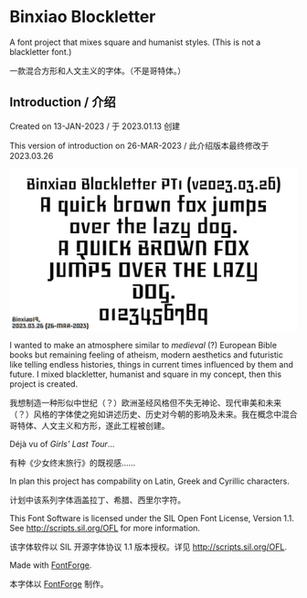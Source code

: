 # Binxiao Blockletter

A font project that mixes square and humanist styles. (This is not a blackletter font.)

一款混合方形和人文主义的字体。（不是哥特体。）

## Introduction / 介绍

Created on 13-JAN-2023 / 于 2023.01.13 创建

This version of introduction on 26-MAR-2023 / 此介绍版本最终修改于 2023.03.26

![Sample v2023.03.26](https://github.com/Scratchbin/Binxiao_Blockletter/blob/main/v20230326_Sample.png)

I wanted to make an atmosphere similar to *medieval* (?) European Bible books but remaining feeling of atheism, modern aesthetics and futuristic like telling endless histories, things in current times influenced by them and future. I mixed blackletter, humanist and square in my concept, then this project is created.

我想制造一种形似中世纪（？）欧洲圣经风格但不失无神论、现代审美和未来（？）风格的字体使之宛如讲述历史、历史对今朝的影响及未来。我在概念中混合哥特体、人文主义和方形，遂此工程被创建。

Déjà vu of *Girls' Last Tour*…

有种《少女终末旅行》的既视感……

In plan this project has compability on Latin, Greek and Cyrillic characters.

计划中该系列字体涵盖拉丁、希腊、西里尔字符。

This Font Software is licensed under the SIL Open Font License, Version 1.1. See http://scripts.sil.org/OFL for more information.

该字体软件以 SIL 开源字体协议 1.1 版本授权。详见 http://scripts.sil.org/OFL.

Made with [FontForge](https://github.com/fontforge/fontforge).

本字体以 [FontForge](https://github.com/fontforge/fontforge) 制作。
